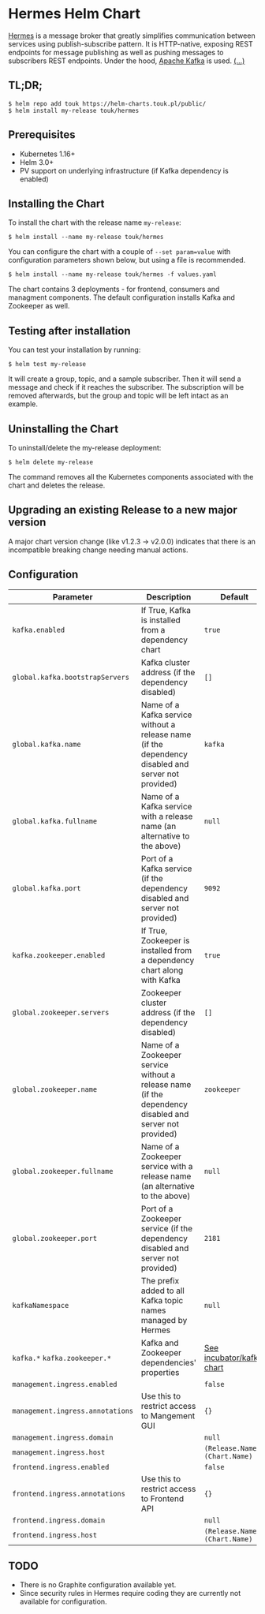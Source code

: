 # Hermes Helm Chart

[Hermes](https://hermes.allegro.tech/) is a message broker that greatly simplifies communication between services
using publish-subscribe pattern. It is HTTP-native, exposing REST endpoints for message publishing as well as pushing
messages to subscribers REST endpoints. Under the hood, [Apache Kafka](http://kafka.apache.org/) is used. [(...)](https://hermes-pubsub.readthedocs.io/)

## TL;DR;

```console
$ helm repo add touk https://helm-charts.touk.pl/public/
$ helm install my-release touk/hermes
```

## Prerequisites

* Kubernetes 1.16+
* Helm 3.0+
* PV support on underlying infrastructure (if Kafka dependency is enabled)

## Installing the Chart

To install the chart with the release name `my-release`:

```console
$ helm install --name my-release touk/hermes
```

You can configure the chart with a couple of `--set param=value` with configuration parameters shown below,
but using a file is recommended.

```console
$ helm install --name my-release touk/hermes -f values.yaml
```

The chart contains 3 deployments - for frontend, consumers and managment components.
The default configuration installs Kafka and Zookeeper as well.

## Testing after installation

You can test your installation by running:
```console
$ helm test my-release
```
It will create a group, topic, and a sample subscriber. Then it will send a message and check if it reaches 
the subscriber. The subscription will be removed afterwards, but the group and topic will be left intact
as an example.   

## Uninstalling the Chart

To uninstall/delete the my-release deployment:

```console
$ helm delete my-release
```

The command removes all the Kubernetes components associated with the chart and deletes the release.

## Upgrading an existing Release to a new major version

A major chart version change (like v1.2.3 -> v2.0.0) indicates that there is an
incompatible breaking change needing manual actions.

## Configuration

| Parameter                                 | Description                                                           | Default
|-------------------------------------------|-----------------------------------------------------------------------|------------------------
| `kafka.enabled`                           | If True, Kafka is installed from a dependency chart                   | `true`
| `global.kafka.bootstrapServers`           | Kafka cluster address (if the dependency disabled)                    | `[]`
| `global.kafka.name`                       | Name of a Kafka service without a release name (if the dependency disabled and server not provided) | `kafka`
| `global.kafka.fullname`                   | Name of a Kafka service with a release name (an alternative to the above) | `null`
| `global.kafka.port`                       | Port of a Kafka service (if the dependency disabled and server not provided) | `9092`
| `kafka.zookeeper.enabled`                 | If True, Zookeeper is installed from a dependency chart along with Kafka | `true`
| `global.zookeeper.servers`                | Zookeeper cluster address (if the dependency disabled)                | `[]`
| `global.zookeeper.name`                   | Name of a Zookeeper service without a release name (if the dependency disabled and server not provided) | `zookeeper`
| `global.zookeeper.fullname`               | Name of a Zookeeper service with a release name (an alternative to the above) | `null`
| `global.zookeeper.port`                   | Port of a Zookeeper service (if the dependency disabled and server not provided)                                          | `2181`
| `kafkaNamespace`                          | The prefix added to all Kafka topic names managed by Hermes           | `null`
| `kafka.*` `kafka.zookeeper.*`             | Kafka and Zookeeper dependencies' properties                          | [See incubator/kafka chart](https://hub.helm.sh/charts/incubator/kafka)
| `management.ingress.enabled`              |                                                                       | `false`
| `management.ingress.annotations`          | Use this to restrict access to Mangement GUI                          | `{}`
| `management.ingress.domain`               |                                                                       | `null`
| `management.ingress.host`                 |                                                                       | `(Release.Name)-(Chart.Name)`
| `frontend.ingress.enabled`                |                                                                       | `false`
| `frontend.ingress.annotations`            | Use this to restrict access to Frontend API                           | `{}`
| `frontend.ingress.domain`                 |                                                                       | `null`
| `frontend.ingress.host`                   |                                                                       | `(Release.Name)-(Chart.Name)`


## TODO

* There is no Graphite configuration available yet.
* Since security rules in Hermes require coding they are currently not available for configuration.  
